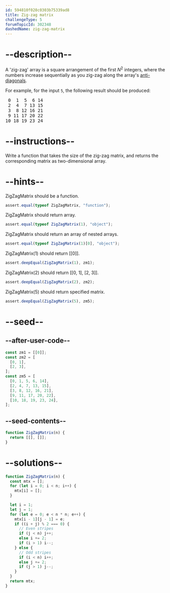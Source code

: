 ```yaml
---
id: 594810f028c0303b75339ad8
title: Zig-zag matrix
challengeType: 5
forumTopicId: 302348
dashedName: zig-zag-matrix
---
```


# --description--

A 'zig-zag' array is a square arrangement of the first $N^2$ integers, where the numbers increase sequentially as you zig-zag along the array's [anti-diagonals](https://en.wiktionary.org/wiki/antidiagonal).

For example, for the input `5`, the following result should be produced:

<pre>
 0  1  5  6 14
 2  4  7 13 15
 3  8 12 16 21
 9 11 17 20 22
10 18 19 23 24
</pre>

# --instructions--

Write a function that takes the size of the zig-zag matrix, and returns the corresponding matrix as two-dimensional array.

# --hints--

ZigZagMatrix should be a function.

```js
assert.equal(typeof ZigZagMatrix, "function");
```

ZigZagMatrix should return array.

```js
assert.equal(typeof ZigZagMatrix(1), "object");
```

ZigZagMatrix should return an array of nested arrays.

```js
assert.equal(typeof ZigZagMatrix(1)[0], "object");
```

ZigZagMatrix(1) should return \[[0]].

```js
assert.deepEqual(ZigZagMatrix(1), zm1);
```

ZigZagMatrix(2) should return \[[0, 1], [2, 3]].

```js
assert.deepEqual(ZigZagMatrix(2), zm2);
```

ZigZagMatrix(5) should return specified matrix.

```js
assert.deepEqual(ZigZagMatrix(5), zm5);
```

# --seed--

## --after-user-code--

```js
const zm1 = [[0]];
const zm2 = [
  [0, 1],
  [2, 3],
];
const zm5 = [
  [0, 1, 5, 6, 14],
  [2, 4, 7, 13, 15],
  [3, 8, 12, 16, 21],
  [9, 11, 17, 20, 22],
  [10, 18, 19, 23, 24],
];
```

## --seed-contents--

```js
function ZigZagMatrix(n) {
  return [[], []];
}
```

# --solutions--

```js
function ZigZagMatrix(n) {
  const mtx = [];
  for (let i = 0; i < n; i++) {
    mtx[i] = [];
  }

  let i = 1;
  let j = 1;
  for (let e = 0; e < n * n; e++) {
    mtx[i - 1][j - 1] = e;
    if ((i + j) % 2 === 0) {
      // Even stripes
      if (j < n) j++;
      else i += 2;
      if (i > 1) i--;
    } else {
      // Odd stripes
      if (i < n) i++;
      else j += 2;
      if (j > 1) j--;
    }
  }
  return mtx;
}
```
